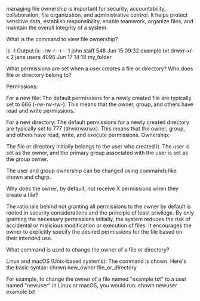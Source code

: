 managing file ownership is important for security, accountability, collaboration, file organization, and administrative control. It helps protect sensitive data, establish responsibility, enable teamwork, organize files, and maintain the overall integrity of a system.

What is the command to view file ownership?

ls -l
Output is:
-rw-r--r--  1 john  staff    548 Jun 15 09:32 example.txt
drwxr-xr-x  2 jane  users   4096 Jun 17 14:18 my_folder


What permissions are set when a user creates a file or directory? Who does file or directory belong to?

Permissions:

For a new file: The default permissions for a newly created file are typically set to 666 (-rw-rw-rw-). This means that the owner, group, and others have read and write permissions.

For a new directory: The default permissions for a newly created directory are typically set to 777 (drwxrwxrwx). This means that the owner, group, and others have read, write, and execute permissions.
Ownership:

The file or directory initially belongs to the user who created it. The user is set as the owner, and the primary group associated with the user is set as the group owner.

The user and group ownership can be changed using commands like chown and chgrp.

Why does the owner, by default, not receive X permissions when they create a file?

The rationale behind not granting all permissions to the owner by default is rooted in security considerations and the principle of least privilege. By only granting the necessary permissions initially, the system reduces the risk of accidental or malicious modification or execution of files. It encourages the owner to explicitly specify the desired permissions for the file based on their intended use.

What command is used to change the owner of a file or directory?

Linux and macOS (Unix-based systems):
The command is chown. Here's the basic syntax:
chown new_owner file_or_directory

For example, to change the owner of a file named "example.txt" to a user named "newuser" in Linux or macOS, you would run:  chown newuser example.txt
